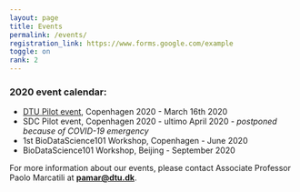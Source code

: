 ```yaml
---
layout: page
title: Events
permalink: /events/
registration_link: https://www.forms.google.com/example
toggle: on
rank: 2
---
```



### 2020 event calendar:
- <a href="{{ 'programme_pilot'| prepend: site.url }}">DTU Pilot event</a>, Copenhagen 2020 - March 16th 2020
- SDC Pilot event, Copenhagen 2020 - ultimo April 2020 - <i> postponed because of COVID-19 emergency</i>
- 1st BioDataScience101 Workshop, Copenhagen - June 2020
- BioDataScience101 Workshop, Beijing - September 2020

For more information about our events, please contact Associate Professor Paolo Marcatili at **pamar@dtu.dk**.



